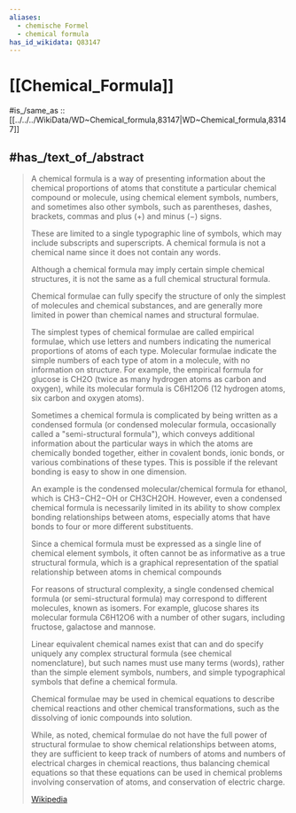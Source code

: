 ```yaml
---
aliases:
  - chemische Formel
  - chemical formula
has_id_wikidata: Q83147
---
```


# [[Chemical_Formula]] 

#is_/same_as :: [[../../../WikiData/WD~Chemical_formula,83147|WD~Chemical_formula,83147]] 

## #has_/text_of_/abstract 

> A chemical formula is a way of  presenting information about the 
> chemical proportions of atoms that constitute a particular chemical compound or molecule, 
> using chemical element symbols, numbers, and sometimes also other symbols, 
> such as parentheses, dashes, brackets, commas and plus (+) and minus (−) signs. 
> 
> These are limited to a single typographic line of symbols, 
> which may include subscripts and superscripts. 
> A chemical formula is not a chemical name since it does not contain any words. 
> 
> Although a chemical formula may imply certain simple chemical structures, 
> it is not the same as a full chemical structural formula. 
> 
> Chemical formulae can fully specify the structure of 
> only the simplest of molecules and chemical substances, 
> and are generally more limited in power than chemical names and structural formulae.
>
> The simplest types of chemical formulae are called empirical formulae, 
> which use letters and numbers indicating the numerical proportions of atoms of each type. 
> Molecular formulae indicate the simple numbers of each type of atom in a molecule, 
> with no information on structure. 
> For example, the empirical formula for glucose is CH2O 
> (twice as many hydrogen atoms as carbon and oxygen), 
> while its molecular formula is C6H12O6 (12 hydrogen atoms, six carbon and oxygen atoms).
>
> Sometimes a chemical formula is complicated by being written as a condensed formula 
> (or condensed molecular formula, occasionally called a "semi-structural formula"), 
> which conveys additional information 
> about the particular ways in which the atoms are chemically bonded together, 
> either in covalent bonds, ionic bonds, or various combinations of these types. 
> This is possible if the relevant bonding is easy to show in one dimension. 
> 
> An example is the condensed molecular/chemical formula for ethanol, 
> which is CH3−CH2−OH or CH3CH2OH. 
> However, even a condensed chemical formula is necessarily 
> limited in its ability to show complex bonding relationships between atoms, 
> especially atoms that have bonds to four or more different substituents.
>
> Since a chemical formula must be expressed as a single line of chemical element symbols, 
> it often cannot be as informative as a true structural formula, 
> which is a graphical representation of the spatial relationship between 
> atoms in chemical compounds 
> 
> For reasons of structural complexity, a single condensed chemical formula 
> (or semi-structural formula) may correspond to different molecules, known as isomers. 
> For example, glucose shares its molecular formula C6H12O6 with a number of other sugars, 
> including fructose, galactose and mannose. 
> 
> Linear equivalent chemical names exist 
> that can and do specify uniquely any complex structural formula 
> (see chemical nomenclature), but such names must use many terms (words), 
> rather than the simple element symbols, numbers, 
> and simple typographical symbols that define a chemical formula.
>
> Chemical formulae may be used in chemical equations 
> to describe chemical reactions and other chemical transformations, 
> such as the dissolving of ionic compounds into solution. 
> 
> While, as noted, chemical formulae do not have the full power of structural formulae 
> to show chemical relationships between atoms, 
> they are sufficient to keep track of numbers of atoms 
> and numbers of electrical charges in chemical reactions, 
> thus balancing chemical equations so that these equations can be used 
> in chemical problems involving conservation of atoms, and conservation of electric charge.
>
> [Wikipedia](https://en.wikipedia.org/wiki/Chemical%20formula) 

